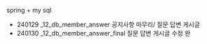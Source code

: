 spring + my sql

- 240129
  _12_db_member_answer
  공지사항 마무리/
  질문 답변 게시글
- 240130
  _12_db_member_answer_final
  질문 답변 게시글 수정 완
